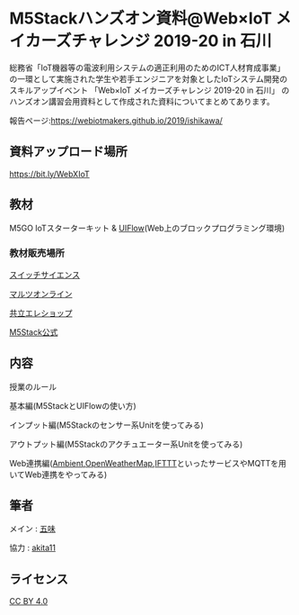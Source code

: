 # M5Stackハンズオン資料@Web×IoT メイカーズチャレンジ 2019-20 in 石川

総務省「IoT機器等の電波利用システムの適正利用のためのICT人材育成事業」の一環として実施された学生や若手エンジニアを対象としたIoTシステム開発のスキルアップイベント 「Web×IoT メイカーズチャレンジ 2019-20 in 石川」 のハンズオン講習会用資料として作成された資料についてまとめてあります。

報告ページ:https://webiotmakers.github.io/2019/ishikawa/

## 資料アップロード場所

 https://bit.ly/WebXIoT 


## 教材

M5GO IoTスターターキット & [UIFlow](http://flow.m5stack.com/)(Web上のブロックプログラミング環境)

### 教材販売場所

[スイッチサイエンス]( https://www.switch-science.com/catalog/3875/ )

[マルツオンライン]( https://www.marutsu.co.jp/pc/i/1526330/ )

[共立エレショップ](https://eleshop.jp/shop/g/gI7E313/)

[M5Stack公式]( https://m5stack.com/collections/m5-core/products/m5go-iot-starter-kit-stem-education )


## 内容

授業のルール

基本編(M5StackとUIFlowの使い方)

インプット編(M5Stackのセンサー系Unitを使ってみる)

アウトプット編(M5Stackのアクチュエーター系Unitを使ってみる)

Web連携編([Ambient](https://ambidata.io/),[OpenWeatherMap](https://openweathermap.org/),[IFTTT](https://ifttt.com/)といったサービスやMQTTを用いてWeb連携をやってみる)


## 筆者

メイン : [五味](https://twitter.com/GomiHgy)

協力 : [akita11](https://twitter.com/akita11)

## ライセンス

[CC BY 4.0](https://creativecommons.org/licenses/by/4.0/)
